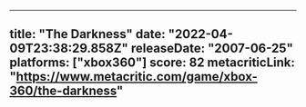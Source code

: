 
---
title: "The Darkness"
date: "2022-04-09T23:38:29.858Z"
releaseDate: "2007-06-25"
platforms: ["xbox360"]
score: 82
metacriticLink: "https://www.metacritic.com/game/xbox-360/the-darkness"
---

